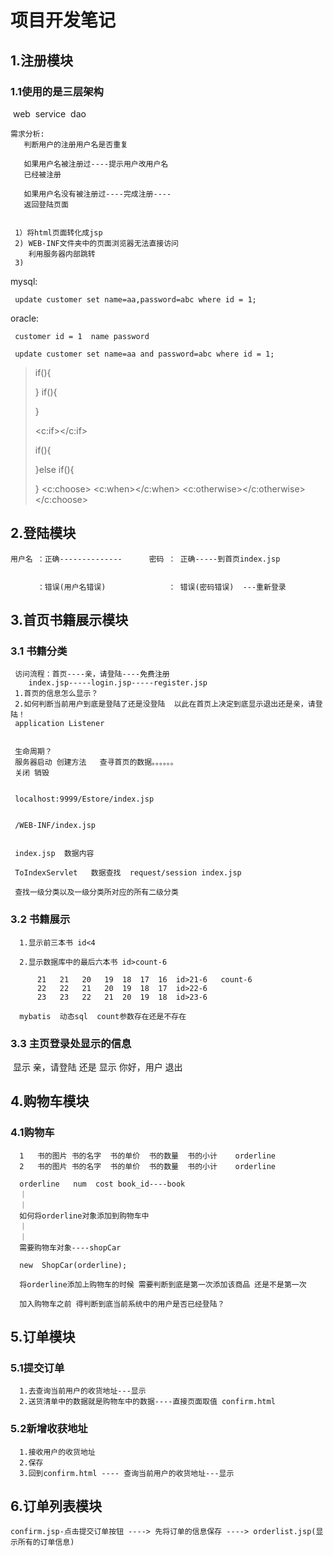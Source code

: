 # 项目开发笔记

## 1.注册模块

###    1.1使用的是三层架构

​    web 
​	service
​	dao

	需求分析:
	   判断用户的注册用户名是否重复
	
	   如果用户名被注册过----提示用户改用户名
	   已经被注册
	
	   如果用户名没有被注册过----完成注册----
	   返回登陆页面


     1）将html页面转化成jsp
     2) WEB-INF文件夹中的页面浏览器无法直接访问
        利用服务器内部跳转
     3)   

mysql: 

	 update customer set name=aa,password=abc where id = 1;

oracle:

     customer id = 1  name password
    
     update customer set name=aa and password=abc where id = 1;

> if(){
> 	
> }
> if(){
> 	
> }
>
> <c:if></c:if>
>
> if(){
> 	
> }else if(){
> 	
> }
> <c:choose>
> 	<c:when></c:when>
> 	<c:otherwise></c:otherwise>
> </c:choose>

## 2.登陆模块

	用户名 ：正确--------------      密码 ： 正确-----到首页index.jsp


	      ：错误(用户名错误)              ： 错误(密码错误)  ---重新登录



## 3.首页书籍展示模块	

###    3.1 书籍分类

     访问流程：首页----亲，请登陆----免费注册
        index.jsp-----login.jsp-----register.jsp
     1.首页的信息怎么显示？
     2.如何判断当前用户到底是登陆了还是没登陆  以此在首页上决定到底显示退出还是亲，请登陆！
     application Listener


     生命周期？
     服务器启动 创建方法   查寻首页的数据。。。。。。
     关闭 销毁


     localhost:9999/Estore/index.jsp


     /WEB-INF/index.jsp


     index.jsp  数据内容
    
     ToIndexServlet   数据查找  request/session index.jsp

     查找一级分类以及一级分类所对应的所有二级分类

###   3.2 书籍展示

      1.显示前三本书 id<4
    
      2.显示数据库中的最后六本书 id>count-6
    
          21   21   20   19  18  17  16  id>21-6   count-6
          22   22   21   20  19  18  17  id>22-6  
          23   23   22   21  20  19  18  id>23-6
    
      mybatis  动态sql  count参数存在还是不存在

###   3.3 主页登录处显示的信息

​           显示 亲，请登陆  还是  显示 你好，用户 退出



## 4.购物车模块

###    4.1购物车

      1   书的图片 书的名字  书的单价  书的数量  书的小计    orderline  
      2   书的图片 书的名字  书的单价  书的数量  书的小计    orderline

      orderline   num  cost book_id----book 
      ｜
      ｜
      如何将orderline对象添加到购物车中
      ｜
      ｜
      需要购物车对象----shopCar
      
      new  ShopCar(orderline);
    
      将orderline添加上购物车的时候 需要判断到底是第一次添加该商品 还是不是第一次 
    
      加入购物车之前 得判断到底当前系统中的用户是否已经登陆？

## 5.订单模块

###     5.1提交订单

      1.去查询当前用户的收货地址---显示
      2.送货清单中的数据就是购物车中的数据----直接页面取值 confirm.html

###     5.2新增收获地址

      1.接收用户的收货地址
      2.保存
      3.回到confirm.html ---- 查询当前用户的收货地址---显示

## 6.订单列表模块

    confirm.jsp-点击提交订单按钮 ----> 先将订单的信息保存 ----> orderlist.jsp(显示所有的订单信息)